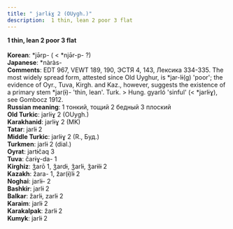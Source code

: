 ```yaml
---
title: " jarlɨɣ 2 (OUygh.)"
description:  1 thin, lean 2 poor 3 flat
---
```

<strong> 1 thin, lean 2 poor 3 flat</strong><br><br>
<strong>Korean</strong>:  *jǝ̄rp- ( < *njǝ̄r-p- ?)<br>
<strong>Japanese</strong>:  *nàràs-<br>
<strong>Comments</strong>:  EDT 967, VEWT 189, 190, ЭСТЯ 4, 143, Лексика 334-335. The most widely spread form, attested since Old Uyghur, is *jar-lɨ(g) 'poor'; the evidence of Oyr., Tuva, Kirgh. and Kaz., however, suggests the existence of a primary stem *jar(ɨ)- 'thin, lean'. Turk. > Hung. gyarló 'sinful' (< *jarlɨɣ), see Gombocz 1912.<br>
<strong>Russian meaning</strong>:  1 тонкий, тощий 2 бедный 3 плоский<br>
<strong>Old Turkic</strong>:  jarlɨɣ 2 (OUygh.)<br>
<strong>Karakhanid</strong>:  jarlɨɣ 2 (MK)<br>
<strong>Tatar</strong>:  jarlɨ 2<br>
<strong>Middle Turkic</strong>:  jarlɨɣ 2 (R., Буд.)<br>
<strong>Turkmen</strong>:  jarlɨ 2 (dial.)<br>
<strong>Oyrat</strong>:  jartɨčaq 3<br>
<strong>Tuva</strong>:  čarɨɣ-da- 1<br>
<strong>Kirghiz</strong>:  ǯarō 1, ǯardɨ, ǯarlɨ, ǯarɨlɨ 2<br>
<strong>Kazakh</strong>:  žara- 1, žar(ɨ)lɨ 2<br>
<strong>Noghai</strong>:  jarlɨ- 2<br>
<strong>Bashkir</strong>:  jarlɨ 2<br>
<strong>Balkar</strong>:  žarlɨ, zarlɨ 2<br>
<strong>Karaim</strong>:  jarlɨ 2<br>
<strong>Karakalpak</strong>:  žarlɨ 2<br>
<strong>Kumyk</strong>:  jarlɨ 2<br>


